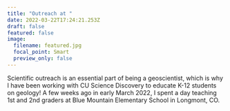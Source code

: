 ```yaml
---
title: "Outreach at "
date: 2022-03-22T17:24:21.253Z
draft: false
featured: false
image:
  filename: featured.jpg
  focal_point: Smart
  preview_only: false
---
```

Scientific outreach is an essential part of being a geoscientist, which is why I have been working with CU Science Discovery to educate K-12 students on geology! A few weeks ago in early March 2022, I spent a day teaching 1st and 2nd graders at Blue Mountain Elementary School in Longmont, CO.